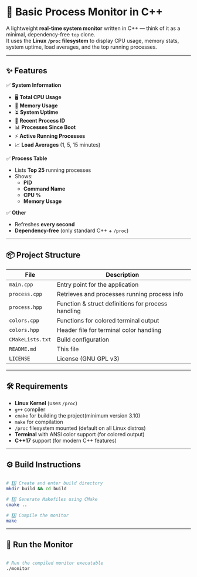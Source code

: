 # 🚀 Basic Process Monitor in C++

A lightweight **real-time system monitor** written in C++ — think of it as a minimal, dependency-free `top` clone.  
It uses the **Linux `/proc` filesystem** to display CPU usage, memory stats, system uptime, load averages, and the top running processes.

---

## ✨ Features

✅ **System Information**
- 🖥 **Total CPU Usage**
- 💾 **Memory Usage**
- ⏳ **System Uptime**
- 🔢 **Recent Process ID**
- 📊 **Processes Since Boot**
- ⚡ **Active Running Processes**
- 📈 **Load Averages** (1, 5, 15 minutes)

✅ **Process Table**
- Lists **Top 25** running processes
- Shows:
  - **PID**
  - **Command Name**
  - **CPU %**
  - **Memory Usage**

✅ **Other**
- Refreshes **every second**
- **Dependency-free** (only standard C++ + `/proc`)

---

## 📦 Project Structure

| File              | Description |
|-------------------|-------------|
| `main.cpp`        | Entry point for the application |
| `process.cpp`     | Retrieves and processes running process info |
| `process.hpp`     | Function & struct definitions for process handling |
| `colors.cpp`      | Functions for colored terminal output |
| `colors.hpp`      | Header file for terminal color handling |
| `CMakeLists.txt`  | Build configuration |
| `README.md`       | This file |
| `LICENSE`         | License (GNU GPL v3) |

---

## 🛠 Requirements

- **Linux Kernel** (uses `/proc`)
- `g++` compiler 
- `cmake` for building the project(minimum version 3.10)
- `make` for compilation
- `/proc` filesystem mounted (default on all Linux distros)
- **Terminal** with ANSI color support (for colored output)
- **C++17** support (for modern C++ features)

---

## ⚙️ Build Instructions

```bash

# 1️⃣ Create and enter build directory
mkdir build && cd build

# 2️⃣ Generate Makefiles using CMake
cmake ..

# 3️⃣ Compile the monitor
make
``````

---

## 🚀 Run the Monitor
```bash

# Run the compiled monitor executable
./monitor
```
